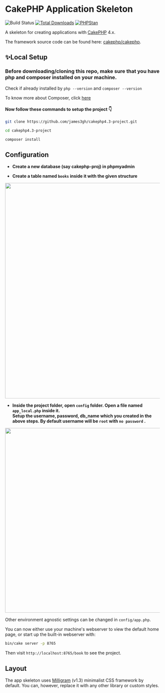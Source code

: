 # CakePHP Application Skeleton

![Build Status](https://github.com/cakephp/app/actions/workflows/ci.yml/badge.svg?branch=master)
[![Total Downloads](https://img.shields.io/packagist/dt/cakephp/app.svg?style=flat-square)](https://packagist.org/packages/cakephp/app)
[![PHPStan](https://img.shields.io/badge/PHPStan-level%207-brightgreen.svg?style=flat-square)](https://github.com/phpstan/phpstan)

A skeleton for creating applications with [CakePHP](https://cakephp.org) 4.x.

The framework source code can be found here: [cakephp/cakephp](https://github.com/cakephp/cakephp).

## ✨Local Setup

### **Before downloading/cloning this repo, make sure that you have php and composer installed on your machine.**

Check if already installed by `php --version` and `composer --version`
    
To know more about Composer, click [here](https://getcomposer.org/)

#### Now follow these commands to setup the project 👇

```bash
git clone https://github.com/james3gh/cakephp4.3-project.git
```

```bash
cd cakephp4.3-project
```

```bash
composer install
```

## Configuration

* **Create a new database (say cakephp-proj) in phpmyadmin**

* **Create a table named `books` inside it with the given structure**

<img src="https://user-images.githubusercontent.com/87705437/147845015-5c645ee6-6c6a-4ef4-9606-6e6ca65a0187.png" width="700px"/>

* **Inside the project folder, open `config` folder. Open a file named `app_local.php` inside it.**<br> 
**Setup the username, password, db_name which you created in the above steps. By default username will be `root` with `no password` .**

<img src="https://user-images.githubusercontent.com/87705437/147845109-9ac475d6-0ed7-4cde-ae4b-5e05709131b4.png" width="600px"/>

Other environment agnostic settings can be changed in `config/app.php`.

You can now either use your machine's webserver to view the default home page, or start
up the built-in webserver with:

```bash
bin/cake server -p 8765
```

Then visit `http://localhost:8765/book` to see the project.



## Layout

The app skeleton uses [Milligram](https://milligram.io/) (v1.3) minimalist CSS
framework by default. You can, however, replace it with any other library or
custom styles.

